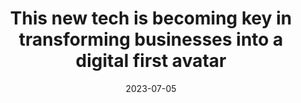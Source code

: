 ---
category:
- .nan
date: 2023-07-05
keyword_suggestion: ubuntu install docker
post_inspiration: https://www.businesstoday.in/opinion/columns/story/this-new-tech-is-becoming-key-in-transforming-businesses-into-a-digital-first-avatar-388086-2023-07-04
silot_terms: digital automation
title: This new tech is becoming key in transforming businesses into a <b>digital</b>
  first avatar
---
